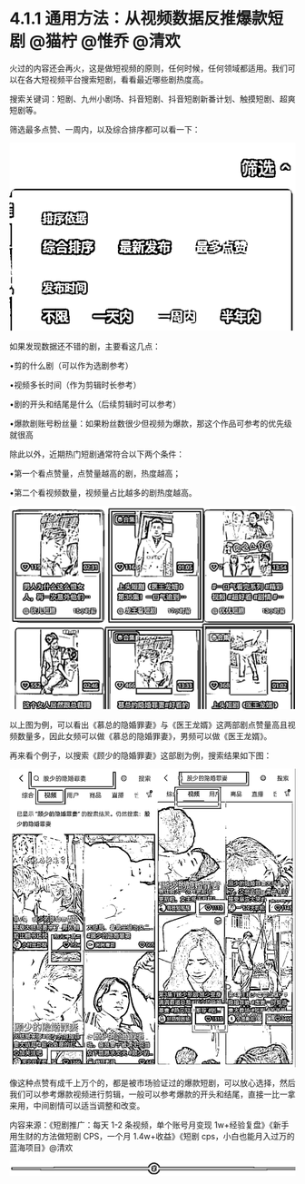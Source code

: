 # 4.1.1 通用方法：从视频数据反推爆款短剧 @猫柠 @惟乔 @清欢

火过的内容还会再火，这是做短视频的原则，任何时候，任何领域都适用。我们可以在各大短视频平台搜索短剧，看看最近哪些剧热度高。

搜索关键词：短剧、九州小剧场、抖音短剧、抖音短剧新番计划、触摸短剧、超爽短剧等。

筛选最多点赞、一周内，以及综合排序都可以看一下：

![](img/cf350941f6f0718222d30981897596b1.png)

如果发现数据还不错的剧，主要看这几点：

•剪的什么剧（可以作为选剧参考）

•视频多长时间（作为剪辑时长参考）

•剧的开头和结尾是什么（后续剪辑时可以参考）

•爆款剧账号粉丝量：如果粉丝数很少但视频为爆款，那这个作品可参考的优先级就很高

除此以外，近期热门短剧通常符合以下两个条件：

•第一个看点赞量，点赞量越高的剧，热度越高；

•第二个看视频数量，视频量占比越多的剧热度越高。

![](img/3b029317934ade8b0cfc9b95ad9962c8.png)

以上图为例，可以看出《慕总的隐婚罪妻》与《医王龙婿》这两部剧点赞量高且视频数量多，因此女频可以做《慕总的隐婚罪妻》，男频可以做《医王龙婿》。

再来看个例子，以搜索《顾少的隐婚罪妻》这部剧为例，搜索结果如下图：

![](img/56d295bc591ffd82d100db96c2e91172.png)

像这种点赞有成千上万个的，都是被市场验证过的爆款短剧，可以放心选择，然后我们可以参考爆款视频进行剪辑，一般可以参考爆款的开头和结尾，直接一比一拿来用，中间剧情可以适当调整和改变。

内容来源：《短剧推广：每天 1-2 条视频，单个账号月变现 1w+经验复盘》《新手用生财的方法做短剧 CPS，一个月 1.4w+收益》《短剧 cps，小白也能月入过万的蓝海项目》@清欢

![](img/e3f2879ffbe01683a4abd019b77011d8.png)